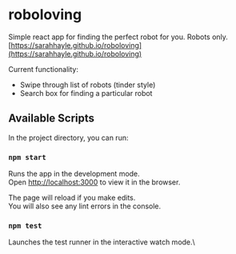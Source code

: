 # roboloving

Simple react app for finding the perfect robot for you. Robots only.
[https://sarahhayle.github.io/roboloving](https://sarahhayle.github.io/roboloving)

Current functionality:
* Swipe through list of robots (tinder style)
* Search box for finding a particular robot

## Available Scripts

In the project directory, you can run:

### `npm start`

Runs the app in the development mode.\
Open [http://localhost:3000](http://localhost:3000) to view it in the browser.

The page will reload if you make edits.\
You will also see any lint errors in the console.

### `npm test`

Launches the test runner in the interactive watch mode.\
